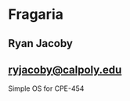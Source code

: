 # Fragaria
## Ryan Jacoby
## [ryjacoby@calpoly.edu](mailto:ryjacoby@calpoly.edu)


Simple OS for CPE-454